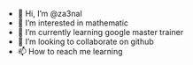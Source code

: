 - 👋 Hi, I’m @za3nal
- 👀 I’m interested in mathematic
- 🌱 I’m currently learning google master trainer
- 💞️ I’m looking to collaborate on github
- 📫 How to reach me learning

<!---
za3nal/za3nal is a ✨ special ✨ repository because its `README.md` (this file) appears on your GitHub profile.
You can click the Preview link to take a look at your changes.
--->
